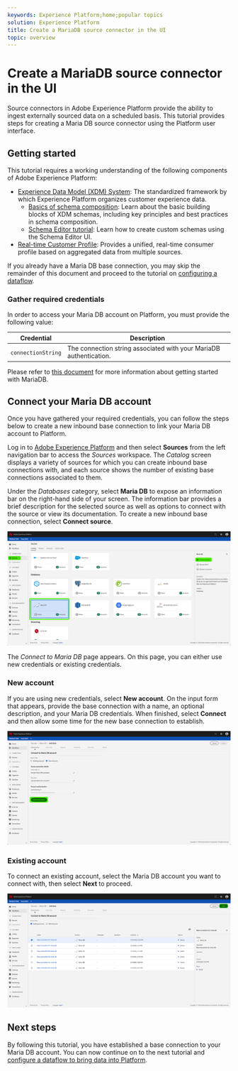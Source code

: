 ```yaml
---
keywords: Experience Platform;home;popular topics
solution: Experience Platform
title: Create a MariaDB source connector in the UI
topic: overview
---
```


# Create a MariaDB source connector in the UI

Source connectors in Adobe Experience Platform provide the ability to ingest externally sourced data on a scheduled basis. This tutorial provides steps for creating a Maria DB source connector using the Platform user interface.

## Getting started

This tutorial requires a working understanding of the following components of Adobe Experience Platform:

*   [Experience Data Model (XDM) System](../../../../../xdm/home.md): The standardized framework by which Experience Platform organizes customer experience data.
    *   [Basics of schema composition](../../../../../xdm/schema/composition.md): Learn about the basic building blocks of XDM schemas, including key principles and best practices in schema composition.
    *   [Schema Editor tutorial](../../../../../xdm/tutorials/create-schema-ui.md): Learn how to create custom schemas using the Schema Editor UI.
*   [Real-time Customer Profile](../../../../../profile/home.md): Provides a unified, real-time consumer profile based on aggregated data from multiple sources.

If you already have a Maria DB base connection, you may skip the remainder of this document and proceed to the tutorial on [configuring a dataflow](../../dataflow/databases.md).

### Gather required credentials

In order to access your Maria DB account on Platform, you must provide the following value:

| Credential | Description |
| ---------- | ----------- |
| `connectionString` | The connection string associated with your MariaDB authentication. |

Please refer to [this document](https://mariadb.com/kb/en/about-mariadb-connector-odbc/) for more information about getting started with MariaDB.

## Connect your Maria DB account

Once you have gathered your required credentials, you can follow the steps below to create a new inbound base connection to link your Maria DB account to Platform.

Log in to <a href="https://platform.adobe.com" target="_blank">Adobe Experience Platform</a> and then select **Sources** from the left navigation bar to access the *Sources* workspace. The *Catalog* screen displays a variety of sources for which you can create inbound base connections with, and each source shows the number of existing base connections associated to them.

Under the *Databases* category, select **Maria DB** to expose an information bar on the right-hand side of your screen. The information bar provides a brief description for the selected source as well as options to connect with the source or view its documentation. To create a new inbound base connection, select **Connect source**. 

![](../../../../images/maria-db/sources-catalog.png)

The *Connect to Maria DB* page appears. On this page, you can either use new credentials or existing credentials.

### New account

If you are using new credentials, select **New account**. On the input form that appears, provide the base connection with a name, an optional description, and your Maria DB credentials. When finished, select **Connect** and then allow some time for the new base connection to establish.

![](../../../../images/maria-db/new-credentials.png)

### Existing account

To connect an existing account, select the Maria DB account you want to connect with, then select **Next** to proceed.

![](../../../../images/maria-db/existing-credentials.png)

## Next steps

By following this tutorial, you have established a base connection to your Maria DB account. You can now continue on to the next tutorial and [configure a dataflow to bring data into Platform](../../dataflow/databases.md).